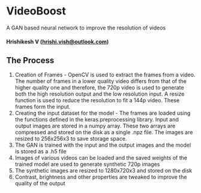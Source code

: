 # VideoBoost
A GAN based neural network to improve the resolution of videos
#### Hrishikesh V (hrishi.vish@outlook.com)

## The Process
  1. Creation of Frames - OpenCV is used to extract the frames from a video. The number of frames in a lower quality video differs from that of the higher quality one and therefore, the 720p video is used to generate both the high resolution output and the low resolution input. A resize function is used to reduce the resolution to fit a 144p video. These frames form the input. 
  2. Creating the input dataset for the model - The frames are loaded using the functions defined in the keras.preprocessing library. Input and output images are stored in a numpy array. These two arrays are compressed and stored on the disk as a single .npz file. The images are resized to 256x256x3 to save storage space. 
  3. The GAN is trained with the input and the output images and the model is stored as a .h5 file
  4. Images of various videos can be loaded and the saved weights of the trained model are used to generate synthetic 720p images
  5. The synthetic images are resized to 1280x720x3 and stored on the disk
  6. Contrast, brightness and other properties are tweaked to improve the quality of the output
